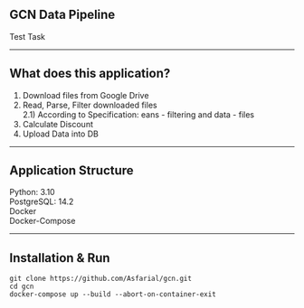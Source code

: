 GCN Data Pipeline
---
Test Task
____

What does this application?
--

1) Download files from Google Drive
2) Read, Parse, Filter downloaded files<br>
2.1) According to Specification: eans - filtering and data - files
3) Calculate Discount
4) Upload Data into DB

___

Application Structure
---
Python: 3.10<br>
PostgreSQL: 14.2<br>
Docker<br>
Docker-Compose

---
Installation & Run
----

    git clone https://github.com/Asfarial/gcn.git
    cd gcn
    docker-compose up --build --abort-on-container-exit
